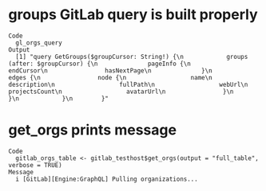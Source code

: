 # groups GitLab query is built properly

    Code
      gl_orgs_query
    Output
      [1] "query GetGroups($groupCursor: String!) {\n            groups (after: $groupCursor) {\n              pageInfo {\n                endCursor\n                hasNextPage\n              }\n              edges {\n                node {\n                  name\n                  description\n                  fullPath\n                  webUrl\n                  projectsCount\n                  avatarUrl\n                }\n              }\n            }\n        }"

# get_orgs prints message

    Code
      gitlab_orgs_table <- gitlab_testhost$get_orgs(output = "full_table", verbose = TRUE)
    Message
      i [GitLab][Engine:GraphQL] Pulling organizations...

